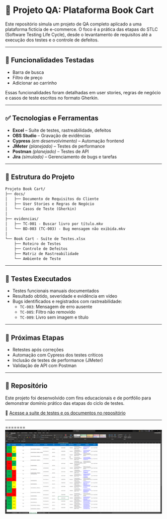 # 📘 Projeto QA: Plataforma Book Cart

Este repositório simula um projeto de QA completo aplicado a uma plataforma fictícia de e-commerce. O foco é a prática das etapas do STLC (Software Testing Life Cycle), desde o levantamento de requisitos até a execução dos testes e o controle de defeitos.

---

## 📌 Funcionalidades Testadas

- Barra de busca
- Filtro de preço
- Adicionar ao carrinho

Essas funcionalidades foram detalhadas em user stories, regras de negócio e casos de teste escritos no formato Gherkin.

---

## ✅ Tecnologias e Ferramentas

- **Excel** – Suíte de testes, rastreabilidade, defeitos
- **OBS Studio** – Gravação de evidências
- **Cypress** *(em desenvolvimento)* – Automação frontend
- **JMeter** *(planejado)* – Testes de performance
- **Postman** *(planejado)* – Testes de API
- **Jira** *(simulado)* – Gerenciamento de bugs e tarefas

---

## 📁 Estrutura do Projeto

```
Projeto Book Cart/
├── docs/
│   ├── Documento de Requisitos do Cliente
│   ├── User Stories e Regras de Negócio
│   └── Casos de Teste (Gherkin)
│
├── evidencias/
│   ├── TC-001 - Buscar livro por título.mkv
│   └── BD-003 (TC-003) - Bug mensagem não exibida.mkv
│
└── Book Cart - Suíte de Testes.xlsx
    ├── Roteiro de Testes
    ├── Controle de Defeitos
    ├── Matriz de Rastreabilidade
    └── Ambiente de Teste
```

---

## 🧪 Testes Executados

- Testes funcionais manuais documentados
- Resultado obtido, severidade e evidência em vídeo
- Bugs identificados e registrados com rastreabilidade:
  - `TC-003`: Mensagem de erro ausente
  - `TC-005`: Filtro não removido
  - `TC-009`: Livro sem imagem e título

---

## 🔄 Próximas Etapas

- Retestes após correções
- Automação com Cypress dos testes críticos
- Inclusão de testes de performance (JMeter)
- Validação de API com Postman

---

## 📎 Repositório

Este projeto foi desenvolvido com fins educacionais e de portfólio para demonstrar domínio prático das etapas do ciclo de testes.

🔗 [Acesse a suíte de testes e os documentos no repositório](https://github.com/carlosdanieleva55/ProjetoDeTesteBookCart)

---

=======
![Roteiro de Testes](./evidencias/suite.png)

